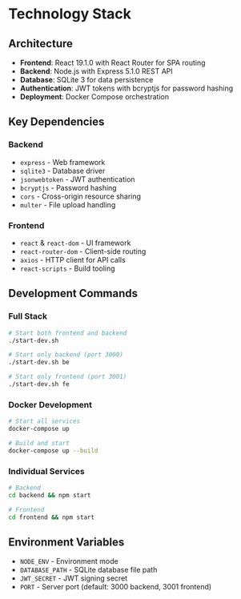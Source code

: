 # Technology Stack

## Architecture
- **Frontend**: React 19.1.0 with React Router for SPA routing
- **Backend**: Node.js with Express 5.1.0 REST API
- **Database**: SQLite 3 for data persistence
- **Authentication**: JWT tokens with bcryptjs for password hashing
- **Deployment**: Docker Compose orchestration

## Key Dependencies

### Backend
- `express` - Web framework
- `sqlite3` - Database driver
- `jsonwebtoken` - JWT authentication
- `bcryptjs` - Password hashing
- `cors` - Cross-origin resource sharing
- `multer` - File upload handling

### Frontend
- `react` & `react-dom` - UI framework
- `react-router-dom` - Client-side routing
- `axios` - HTTP client for API calls
- `react-scripts` - Build tooling

## Development Commands

### Full Stack
```bash
# Start both frontend and backend
./start-dev.sh

# Start only backend (port 3000)
./start-dev.sh be

# Start only frontend (port 3001)
./start-dev.sh fe
```

### Docker Development
```bash
# Start all services
docker-compose up

# Build and start
docker-compose up --build
```

### Individual Services
```bash
# Backend
cd backend && npm start

# Frontend
cd frontend && npm start
```

## Environment Variables
- `NODE_ENV` - Environment mode
- `DATABASE_PATH` - SQLite database file path
- `JWT_SECRET` - JWT signing secret
- `PORT` - Server port (default: 3000 backend, 3001 frontend)